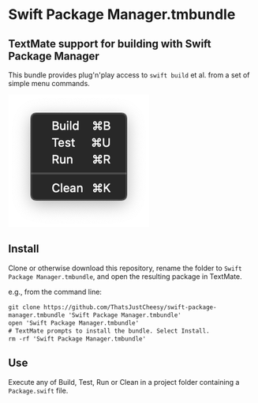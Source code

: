 # Swift Package Manager.tmbundle

## TextMate support for building with Swift Package Manager

This bundle provides plug'n'play access to `swift build` et al. from a set of simple menu commands.

![Screenshot of menu with Build, Test, Run and Clean](Images/Menu.png)

## Install

Clone or otherwise download this repository, rename the folder to `Swift Package Manager.tmbundle`, and open the resulting package in TextMate.

e.g., from the command line:

    git clone https://github.com/ThatsJustCheesy/swift-package-manager.tmbundle 'Swift Package Manager.tmbundle'
    open 'Swift Package Manager.tmbundle'
    # TextMate prompts to install the bundle. Select Install.
    rm -rf 'Swift Package Manager.tmbundle'

## Use

Execute any of Build, Test, Run or Clean in a project folder containing a `Package.swift` file.
